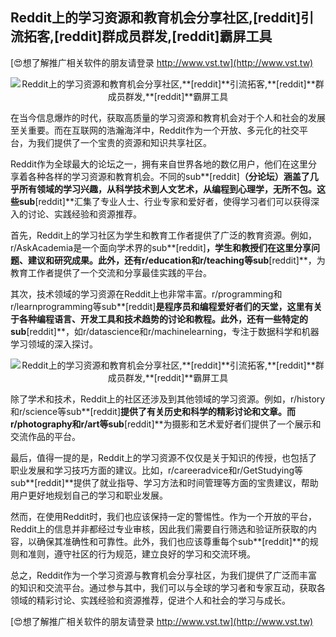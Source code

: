## **Reddit上的学习资源和教育机会分享社区,**[reddit]**引流拓客,**[reddit]**群成员群发,**[reddit]**霸屏工具**

[😍想了解推广相关软件的朋友请登录 http://www.vst.tw](http://www.vst.tw)

 <center><img src="https://vst.tw/MP4/tuiguang/png/7.png" alt="Reddit上的学习资源和教育机会分享社区,**[reddit]**引流拓客,**[reddit]**群成员群发,**[reddit]**霸屏工具"></center>

在当今信息爆炸的时代，获取高质量的学习资源和教育机会对于个人和社会的发展至关重要。而在互联网的浩瀚海洋中，Reddit作为一个开放、多元化的社交平台，为我们提供了一个宝贵的资源和知识共享社区。

Reddit作为全球最大的论坛之一，拥有来自世界各地的数亿用户，他们在这里分享着各种各样的学习资源和教育机会。不同的sub**[reddit]**（分论坛）涵盖了几乎所有领域的学习兴趣，从科学技术到人文艺术，从编程到心理学，无所不包。这些sub**[reddit]**汇集了专业人士、行业专家和爱好者，使得学习者们可以获得深入的讨论、实践经验和资源推荐。

首先，Reddit上的学习社区为学生和教育工作者提供了广泛的教育资源。例如，r/AskAcademia是一个面向学术界的sub**[reddit]**，学生和教授们在这里分享问题、建议和研究成果。此外，还有r/education和r/teaching等sub**[reddit]**，为教育工作者提供了一个交流和分享最佳实践的平台。

其次，技术领域的学习资源在Reddit上也非常丰富。r/programming和r/learnprogramming等sub**[reddit]**是程序员和编程爱好者们的天堂，这里有关于各种编程语言、开发工具和技术趋势的讨论和教程。此外，还有一些特定的sub**[reddit]**，如r/datascience和r/machinelearning，专注于数据科学和机器学习领域的深入探讨。

 <center><img src="https://vst.tw/MP4/tuiguang/png/5.png" alt="Reddit上的学习资源和教育机会分享社区,**[reddit]**引流拓客,**[reddit]**群成员群发,**[reddit]**霸屏工具"></center>

除了学术和技术，Reddit上的社区还涉及到其他领域的学习资源。例如，r/history和r/science等sub**[reddit]**提供了有关历史和科学的精彩讨论和文章。而r/photography和r/art等sub**[reddit]**为摄影和艺术爱好者们提供了一个展示和交流作品的平台。

最后，值得一提的是，Reddit上的学习资源不仅仅是关于知识的传授，也包括了职业发展和学习技巧方面的建议。比如，r/careeradvice和r/GetStudying等sub**[reddit]**提供了就业指导、学习方法和时间管理等方面的宝贵建议，帮助用户更好地规划自己的学习和职业发展。

然而，在使用Reddit时，我们也应该保持一定的警惕性。作为一个开放的平台，Reddit上的信息并非都经过专业审核，因此我们需要自行筛选和验证所获取的内容，以确保其准确性和可靠性。此外，我们也应该尊重每个sub**[reddit]**的规则和准则，遵守社区的行为规范，建立良好的学习和交流环境。

总之，Reddit作为一个学习资源与教育机会分享社区，为我们提供了广泛而丰富的知识和交流平台。通过参与其中，我们可以与全球的学习者和专家互动，获取各领域的精彩讨论、实践经验和资源推荐，促进个人和社会的学习与成长。

[😍想了解推广相关软件的朋友请登录 http://www.vst.tw](http://www.vst.tw)



